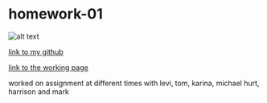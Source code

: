 # homework-01

<!-- I went through the HTML and changed all the <div> tags to semantic tags to make the code read easier
     then I went through the .CSS file and refracted it to reduce redundancies and make that easier to read -->

<!-- i also changed the title of the site in HTML for SEO -->

<!-- i then added ChromeVox screen reader to make sure it was able to read the site and was more accesible -->

![alt text](https://github.com/Zachduty/homework-01/blob/main/assets/images/screen_shot.png)

[link to my github](https://www.github.com/Zachduty)

[link to the working page](https://zachduty.github.io/homework-01/)

worked on assignment at different times with levi, tom, karina, michael hurt, harrison and mark

